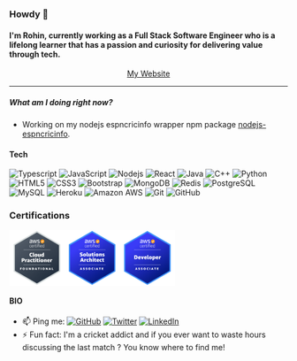 ### Howdy 👋

#### I'm Rohin, currently working as a Full Stack Software Engineer who is a lifelong learner that has a passion and curiosity for delivering value through tech.

<p align="center">
	<a href="https://rohinchopra.com">My Website<a/>
</p>
<hr/>

##### What am I doing right now?
- Working on my nodejs espncricinfo wrapper npm package <a href="https://github.com/Rohin1212/nodejs-espncricinfo">nodejs-espncricinfo</a>.

#### Tech
![Typescript](https://img.shields.io/badge/-TypeScript-black?style=flat-square&logo=typescript)
![JavaScript](https://img.shields.io/badge/-JavaScript-black?style=flat-square&logo=javascript)
![Nodejs](https://img.shields.io/badge/-Nodejs-black?style=flat-square&logo=Node.js)
![React](https://img.shields.io/badge/-React-black?style=flat-square&logo=react)
![Java](https://img.shields.io/badge/-java-E34A86?style=flat-square&logo=java)
![C++](https://img.shields.io/badge/-C++-00599C?style=flat-square&logo=c)
![Python](https://img.shields.io/badge/-Python-black?style=flat-square&logo=Python)
![HTML5](https://img.shields.io/badge/-HTML5-E34F26?style=flat-square&logo=html5&logoColor=white)
![CSS3](https://img.shields.io/badge/-CSS3-1572B6?style=flat-square&logo=css3)
![Bootstrap](https://img.shields.io/badge/-Bootstrap-563D7C?style=flat-square&logo=bootstrap)
![MongoDB](https://img.shields.io/badge/-MongoDB-black?style=flat-square&logo=mongodb)
![Redis](https://img.shields.io/badge/-Redis-black?style=flat-square&logo=Redis)
![PostgreSQL](https://img.shields.io/badge/-PostgreSQL-336791?style=flat-square&logo=postgresql)
![MySQL](https://img.shields.io/badge/-MySQL-black?style=flat-square&logo=mysql)
![Heroku](https://img.shields.io/badge/-Heroku-430098?style=flat-square&logo=heroku)
![Amazon AWS](https://img.shields.io/badge/Amazon%20AWS-232F3E?style=flat-square&logo=amazon-aws)
![Git](https://img.shields.io/badge/-Git-black?style=flat-square&logo=git)
![GitHub](https://img.shields.io/badge/-GitHub-181717?style=flat-square&logo=github)

### Certifications
<div style="display:flex"> 
	<img src="https://github.com/Rohin1212/Rohin1212/blob/main/aws-certified-cloud-practitioner.png?raw=true" width="100" height="100" alt="AWS Certified Cloud Practitioner">
 	<img src="https://github.com/Rohin1212/Rohin1212/blob/main/aws-certified-solutions-architect-associate.png?raw=true" width="100" height="100" alt="AWS Certified Solutions Architect Associate">
 	<img src="https://github.com/Rohin1212/Rohin1212/blob/main/aws-certified-developer-associate.png?raw=true" width="100" height="100" alt="AWS Certified Developer Associate ">
</div>

#### BIO

- 📫 Ping me: <a href="https://github.com/Rohin1212">![GitHub](https://img.shields.io/badge/-GitHub-181717?style=flat-square&logo=github)</a>
  <a href="https://twitter.com/RohinChopra3">![Twitter](https://img.shields.io/badge/Twitter-1DA1F2?style=flat-square&logo=twitter&logoColor=white)</a>
  <a href="https://www.linkedin.com/in/rohin-chopra-2b38791a0/">![LinkedIn](https://img.shields.io/badge/LinkedIn-0077B5?style=flat-square&logo=linkedin&logoColor=white)</a>
- ⚡️ Fun fact: I'm a cricket addict and if you ever want to waste hours discussing the last match ? You know where to find me!

